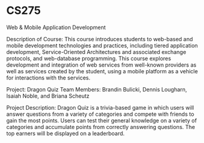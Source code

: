 # CS275
Web &amp; Mobile Application Development

Description of Course: This course introduces students to web-based and mobile development technologies and practices, including tiered application development, Service-Oriented Architectures and associated exchange protocols, and web-database programming. This course explores development and integration of web services from well-known providers as well as services created by the student, using a mobile platform as a vehicle for interactions with the services.

Project: Dragon Quiz
Team Members: Brandin Bulicki, Dennis Lougharn, Isaiah Noble, and Briana Scheutz

Project Description: Dragon Quiz is a trivia-based game in which users will answer questions from a variety of categories and compete with friends to gain the most points. Users can test their general knowledge on a variety of categories and accumulate points from correctly answering questions. The top earners will be displayed on a leaderboard.

